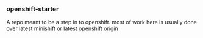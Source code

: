 ### openshift-starter

A repo meant to be a step in to openshift. 
most of work here is usually done over latest minishift or latest openshift origin
